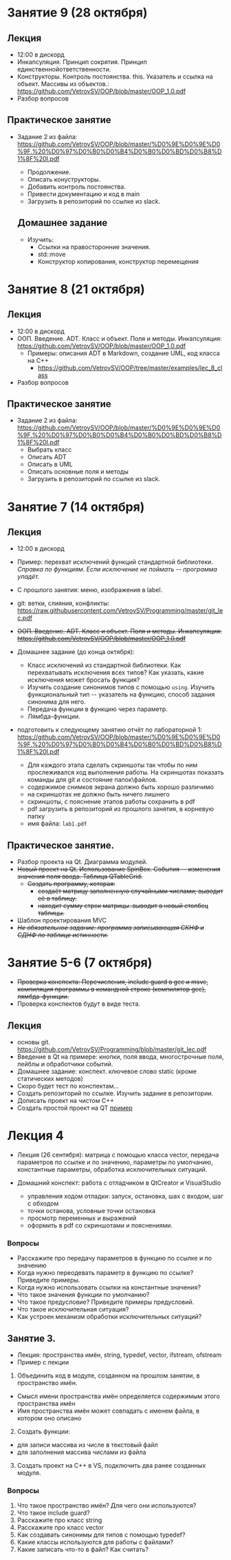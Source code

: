 # Занятие 9 (28 октября)
## Лекция
- 12:00 в дискорд
- Инкапсуляция. Принцип сокрятия. Принцип единственнойответственности.
- Конструкторы. Контроль постоянства. this. Указатель и ссылка на объект. Массивы из объектов.: 
https://github.com/VetrovSV/OOP/blob/master/OOP_1.0.pdf
- Разбор вопросов

## Практическое занятие
- Задание 2 из файла: https://github.com/VetrovSV/OOP/blob/master/%D0%9E%D0%9E%D0%9F.%20%D0%97%D0%B0%D0%B4%D0%B0%D0%BD%D0%B8%D1%8F%20I.pdf
  - Продолжение.
  - Описать конуструкторы. 
  - Добавить контроль постоянства. 
  - Привести документацию и код в main
  - Загрузить в репозиторий по ссылке из slack.
  
  
  ## Домашнее задание
  - Изучить:
    - Ссылки на правосторонние значения.
    - std::move
    - Конструктор копирования, конструктор перемещения
 



# Занятие 8 (21 октября)
## Лекция
- 12:00 в дискорд
- ООП. Введение. ADT. Класс и объект. Поля и методы. Инкапсуляция: https://github.com/VetrovSV/OOP/blob/master/OOP_1.0.pdf
  - Примеры: описания ADT в Markdown, создание UML, код класса на C++
    - https://github.com/VetrovSV/OOP/tree/master/examples/lec_8_class
- Разбор вопросов

## Практическое занятие
- Задание 2 из файла: https://github.com/VetrovSV/OOP/blob/master/%D0%9E%D0%9E%D0%9F.%20%D0%97%D0%B0%D0%B4%D0%B0%D0%BD%D0%B8%D1%8F%20I.pdf
  - Выбрать класс
  - Описать ADT
  - Описать в UML
  - Описать основные поля и методы
  - Загрузить в репозиторий по ссылке из slack.



# Занятие 7 (14 октября)

## Лекция
- 12:00 в дискорд
- Пример: перехват исключений функций стандартной библиотеки. *Справка по функциям. Если исключение не поймать -- программа упадёт.*
- С прошлого занятия: меню, изображения в label.
- git: ветки, слияния, конфликты: https://raw.githubusercontent.com/VetrovSV/Programming/master/git_lec.pdf
- ~~ООП. Введение. ADT. Класс и объект. Поля и методы. Инкапсуляция: https://github.com/VetrovSV/OOP/blob/master/OOP_1.0.pdf~~


- Домашнее задание (до конца октября): 
  - Класс исключений из стандартной библиотеки. Как перехватывать исключения всех типов? Как указать, какие исключения может бросать функция?
  - Изучить создание синонимов типов с помощью ```using```. Изучить функциональный тип -- указатель на функцию, способ задания синонима для него.
  - Передача функции в функцию через параметр.
  - Лямбда-функции.

- подготовить к следующему занятию отчёт по лабораторной 1: https://github.com/VetrovSV/OOP/blob/master/%D0%9E%D0%9E%D0%9F.%20%D0%97%D0%B0%D0%B4%D0%B0%D0%BD%D0%B8%D1%8F%20I.pdf
  - Для каждого этапа сделать скриншоты так чтобы по ним прослеживался ход выполнения работы. На скриншотах показать команды для git и состояние папок\файлов.
  - содержимое снимков экрана должно быть хорошо различимо
  - на скриншотах не должно быть ничего лишнего
  - скриншоты, с пояснение этапов работы сохранить в pdf
  - pdf загрузить в репозиторий из прошлого занятия, в корневую папку
  - имя файла: ```lab1.pdf```
  

## Практическое занятие.
- Разбор проекта на Qt. Диаграмма модулей.
- ~~Новый проект на Qt. Использование SpinBox. События -- изменения значения поля ввода. Таблица QTableGrid.~~
  - ~~Создать программу, которая:~~
    - ~~создаёт матрицу заполненную случайными числами; выводит её в таблицу.~~
    - ~~находит сумму строк матрицы. выводит в новый столбец таблицы.~~
- Шаблон проектирования MVC
- ~~*Не обязательное задание: программа записывающая СКНФ и СДНФ по таблице истинности.*~~


# Занятие 5-6 (7 октября)
- ~~Проверка конспекта: Перечисления, include guard в gcc и msvc, компиляция программы в командной строке (компилятор gсс), лямбда-функции.~~
- Проверка конспектов будут в виде теста.

## Лекция
- основы git. https://github.com/VetrovSV/Programming/blob/master/git_lec.pdf
- Введение в Qt на примере: кнопки, поля ввода, многострочные поля, лейблы и обработчики событий.
- Домашнее задание: конспект. ключевое слово static (кроме статических методов)
- Скоро будет тест по конспектам...
- Создать репозиторий по ссылке. Изучить задание в репозитории.
- Дописать проект на чистом C++
- Создать простой проект на QT [пример](https://github.com/VetrovSV/OOP/tree/master/examples/lec_5_qt-project)



# Лекция 4
- Лекция (26 сентября): матрица с помощью класса vector, передача параметров по ссылке и по значению, параметры по умолчанию, константные параметры, обработка исключительных ситуаций.

- Домашний конспект: работа с отладчиком в QtCreator и VisualStudio
  - управления ходом отладки: запуск, остановка, шах с входом, шаг с обходом
  - точки останова, условные точки остановка
  - просмотр переменных и выражений
  - оформить в pdf со скриншотами и пояснениями.

### Вопросы
- Расскажите про передачу параметров в функцию по ссылке и по значению
- Когда нужно переодевать параметр в функцию по ссылке? Приведите примеры.
- Когда нужно использовать ссылки на константные значения?
- Что такое значения функции по умолчанию?
- Что такое предусловие? Приведите примеры предусловий.
- Что такое исключительная ситуация?
- Как устроен механизм обработки исключительных ситуаций?




## Занятие 3.
- Лекция: пространства имён, string, typedef, vector, ifstream, ofstream
- Пример с лекции

1. Объединить код в модуле, созданном на прошлом занятии, в пространство имён.
  - Смысл имени пространства имён определяется содержимым этого пространства имён
  - Имя пространства имён может совпадать с именем файла, в котором оно описано  
2. Создать функции:
  - для записи массива из числе в текстовый файл
  - для заполнения массива числами из файла
3. Создать проект на C++ в VS, подключить два ранее созданных модуля.


### Вопросы
1. Что такое пространство имён? Для чего они используются?
1. Что такое include guard?
1. Расскажите про класс string
1. Расскажите про класс vector
1. Как создавать синонимы для типов с помощью typedef?
1. Какие классы используются для работы с файлами?
1. Какие записать что-то в файл? Как считать?


